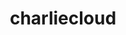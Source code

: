 ---
title: "charliecloud"
layout: cache
categories: [package, develop-2023-09-17]
meta: {"versions": ["0.34"], "compilers": ["gcc@=11.1.0", "oneapi@=2023.2.0"], "oss": ["ubuntu20.04"], "platforms": ["linux"], "targets": ["ppc64le", "x86_64", "x86_64_v3"], "stacks": ["e4s", "e4s-oneapi", "e4s-power", "root"], "num_specs": 3, "num_specs_by_stack": {"e4s-power": 1, "root": 3, "e4s-oneapi": 1, "e4s": 1}}
spec_details: [{"hash": "euoqlzoq4kkpqnwuxxypeheyic6whr4z", "compiler": "gcc@=11.1.0", "versions": ["0.34"], "os": "ubuntu20.04", "platform": "linux", "target": "ppc64le", "variants": ["build_system=autotools", "~docs", "~squashfuse"], "stacks": ["e4s-power", "root"], "size": "-", "tarball": "https://binaries.spack.io/releases/develop-2023-09-17/build_cache/linux-ubuntu20.04-ppc64le/gcc-11.1.0/charliecloud-0.34/linux-ubuntu20.04-ppc64le-gcc-11.1.0-charliecloud-0.34-euoqlzoq4kkpqnwuxxypeheyic6whr4z.spack"}, {"hash": "jksp3hb43i36v6bfj3qt4tazhng72gpy", "compiler": "oneapi@=2023.2.0", "versions": ["0.34"], "os": "ubuntu20.04", "platform": "linux", "target": "x86_64", "variants": ["build_system=autotools", "~docs", "~squashfuse"], "stacks": ["root", "e4s-oneapi"], "size": "-", "tarball": "https://binaries.spack.io/releases/develop-2023-09-17/build_cache/linux-ubuntu20.04-x86_64/oneapi-2023.2.0/charliecloud-0.34/linux-ubuntu20.04-x86_64-oneapi-2023.2.0-charliecloud-0.34-jksp3hb43i36v6bfj3qt4tazhng72gpy.spack"}, {"hash": "23mnjmkab5bceuudzpkujnndayrvlfub", "compiler": "gcc@=11.1.0", "versions": ["0.34"], "os": "ubuntu20.04", "platform": "linux", "target": "x86_64_v3", "variants": ["build_system=autotools", "~docs", "~squashfuse"], "stacks": ["e4s", "root"], "size": "-", "tarball": "https://binaries.spack.io/releases/develop-2023-09-17/build_cache/linux-ubuntu20.04-x86_64_v3/gcc-11.1.0/charliecloud-0.34/linux-ubuntu20.04-x86_64_v3-gcc-11.1.0-charliecloud-0.34-23mnjmkab5bceuudzpkujnndayrvlfub.spack"}]
---